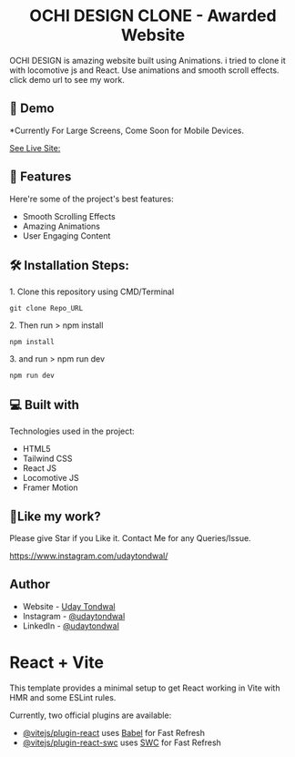 <h1 align="center" id="title">OCHI DESIGN CLONE - Awarded Website </h1>

<p id="description">OCHI DESIGN is amazing website built using Animations. i tried to clone it with locomotive js and React. Use animations and smooth scroll effects. click demo url to see my work.</p>

<h2>🚀 Demo</h2>

*Currently For Large Screens, Come Soon for Mobile Devices.

[See Live Site:](https://ochi-clone-two.vercel.app/)

  
  
<h2>🧐 Features</h2>

Here're some of the project's best features:

*   Smooth Scrolling Effects
*   Amazing Animations
*   User Engaging Content

<h2>🛠️ Installation Steps:</h2>

<p>1. Clone this repository using CMD/Terminal</p>

```
git clone Repo_URL
```

<p>2. Then run > npm install</p>

```
npm install
```

<p>3. and run > npm run dev</p>

```
npm run dev
```
  
  
<h2>💻 Built with</h2>

Technologies used in the project:

*   HTML5
*   Tailwind CSS
*   React JS
*   Locomotive JS
*   Framer Motion

<h2>💖Like my work?</h2>

Please give Star if you Like it. Contact Me for any Queries/Issue.<p>https://www.instagram.com/udaytondwal/</p>

## Author

- Website - [Uday Tondwal](https://www.github.com/Udaytondwal1)
- Instagram - [@udaytondwal](https://www.instagram.com/udaytondwal/)
- LinkedIn - [@udaytondwal](https://www.linkedin.com/in/udaytondwal/)

# React + Vite

This template provides a minimal setup to get React working in Vite with HMR and some ESLint rules.

Currently, two official plugins are available:

- [@vitejs/plugin-react](https://github.com/vitejs/vite-plugin-react/blob/main/packages/plugin-react/README.md) uses [Babel](https://babeljs.io/) for Fast Refresh
- [@vitejs/plugin-react-swc](https://github.com/vitejs/vite-plugin-react-swc) uses [SWC](https://swc.rs/) for Fast Refresh
